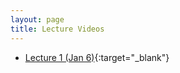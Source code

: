```yaml
---
layout: page
title: Lecture Videos
---
```


- [Lecture 1 (Jan 6)](http://cs.uwaterloo.ca/~jorchard/cs489/videos/Lecture1/Lecture1.html){:target="_blank"}

